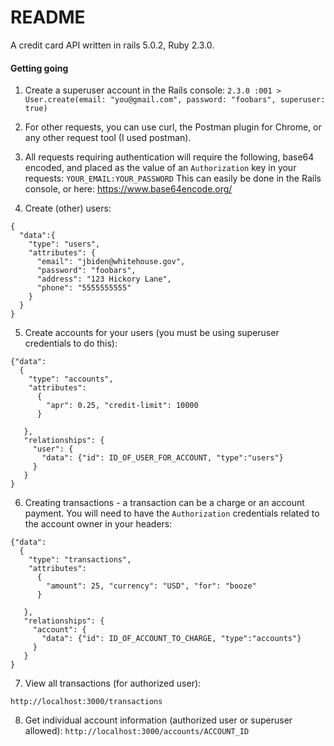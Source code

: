 # README


A credit card API written in rails 5.0.2, Ruby 2.3.0.

#### Getting going

1. Create a superuser account in the Rails console:
`2.3.0 :001 > User.create(email: "you@gmail.com", password: "foobars", superuser: true)`

2. For other requests, you can use curl, the Postman plugin for Chrome, or any
other request tool (I used postman).

3. All requests requiring authentication will require the following, base64 encoded,
and placed as the value of an `Authorization` key in your requests:
`YOUR_EMAIL:YOUR_PASSWORD`
This can easily be done in the Rails console, or here:
https://www.base64encode.org/

4. Create (other) users:
```
{
  "data":{
    "type": "users",
	"attributes": {
	  "email": "jbiden@whitehouse.gov",
	  "password": "foobars",
	  "address": "123 Hickory Lane",
	  "phone": "5555555555"
    }
  }
}
```
5. Create accounts for your users (you must be using superuser credentials
to do this):
```
{"data":
  {
    "type": "accounts",
    "attributes":
      {
        "apr": 0.25, "credit-limit": 10000
      }

   },
   "relationships": {
     "user": {
       "data": {"id": ID_OF_USER_FOR_ACCOUNT, "type":"users"}
     }
   }
}
```

6. Creating transactions - a transaction can be a charge or an account payment.
You will need to have the `Authorization` credentials related to the account owner
in your headers:
```
{"data":
  {
    "type": "transactions",
    "attributes":
      {
        "amount": 25, "currency": "USD", "for": "booze"
      }

   },
   "relationships": {
     "account": {
       "data": {"id": ID_OF_ACCOUNT_TO_CHARGE, "type":"accounts"}
     }
   }
}
```
7. View all transactions (for authorized user):

`http://localhost:3000/transactions`

8. Get individual account information (authorized user or superuser allowed):
`http://localhost:3000/accounts/ACCOUNT_ID`
